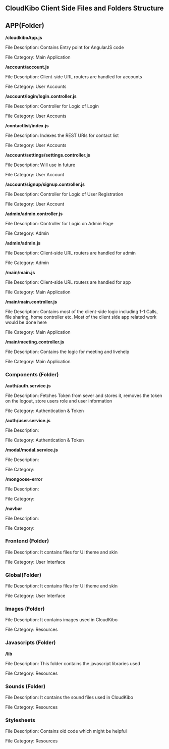## CloudKibo Client Side Files and Folders Structure

## APP(Folder)

**/cloudkiboApp.js**

File Description: Contains Entry point for AngularJS code

File Category: Main Application

**/account/account.js**

File Description: Client-side URL routers are handled for accounts

File Category: User Accounts


**/account/login/login.controller.js**

File Description: Controller for Logic of Login

File Category: User Accounts

**/contactlist/index.js**

File Description: Indexes the REST URIs for contact list

File Category: User Accounts

**/account/settings/settings.controller.js**

File Description: Will use in future

File Category: User Account

**/account/signup/signup.controller.js**

File Description: Controller for Logic of User Registration

File Category: User Account

**/admin/admin.controller.js**

File Description: Controller for Logic on Admin Page

File Category: Admin

**/admin/admin.js**

File Description: Client-side URL routers are handled for admin

File Category: Admin

**/main/main.js**

File Description: Client-side URL routers are handled for app

File Category: Main Application

**/main/main.controller.js**

File Description: Contains most of the client-side logic including 1-1 Calls, file sharing, home controller etc. Most of the client side app related work would be done here 

File Category: Main Application 

**/main/meeting.controller.js**

File Description: Contains the logic for meeting and livehelp

File Category: Main Application

### Components (Folder)

**/auth/auth.service.js**

File Description: Fetches Token from sever and stores it, removes the token on the logout, store users role and user information

File Category: Authentication & Token

**/auth/user.service.js**

File Description: 

File Category: Authentication & Token

**/modal/modal.service.js**

File Description: 

File Category:

**/mongoose-error**

File Description: 

File Category: 

**/navbar**

File Description: 

File Category: 

### Frontend (Folder)

File Description: It contains files for UI theme and skin

File Category: User Interface

### Global(Folder)

File Description: It contains files for UI theme and skin

File Category: User Interface

### Images (Folder)

File Description: It contains images used in CloudKibo

File Category: Resources

### Javascripts (Folder)

**/lib**

File Description: This folder contains the javascript libraries used

File Category: Resources

### Sounds (Folder)

File Description: It contains the sound files used in CloudKibo

File Category: Resources

### Stylesheets

File Description: Contains old code which might be helpful

File Category: Resources
